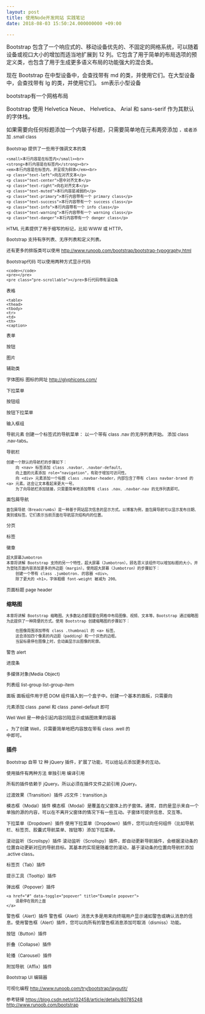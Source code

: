 ```yaml
---
layout: post
title: 使用Node开发网站 实践笔记
date: 2018-08-03 15:50:24.000000000 +09:00

---
```


Bootstrap 包含了一个响应式的、移动设备优先的、不固定的网格系统，可以随着设备或视口大小的增加而适当地扩展到 12 列。它包含了用于简单的布局选项的预定义类，也包含了用于生成更多语义布局的功能强大的混合类。

现在 Bootstrap 在中型设备中，会查找带有 md 的类，并使用它们。在大型设备中，会查找带有 lg 的类，并使用它们。
sm表示小型设备

bootstrap有一个网格布局

Bootstrap 使用 Helvetica Neue、 Helvetica、 Arial 和 sans-serif 作为其默认的字体栈。

如果需要向任何标题添加一个内联子标题，只需要简单地在元素两旁添加 <small>，或者添加 .small class

Bootstrap 提供了一些用于强调文本的类
```
<small>本行内容是在标签内</small><br>
<strong>本行内容是在标签内</strong><br>
<em>本行内容是在标签内，并呈现为斜体</em><br>
<p class="text-left">向左对齐文本</p>
<p class="text-center">居中对齐文本</p>
<p class="text-right">向右对齐文本</p>
<p class="text-muted">本行内容是减弱的</p>
<p class="text-primary">本行内容带有一个 primary class</p>
<p class="text-success">本行内容带有一个 success class</p>
<p class="text-info">本行内容带有一个 info class</p>
<p class="text-warning">本行内容带有一个 warning class</p>
<p class="text-danger">本行内容带有一个 danger class</p>
```
HTML 元素提供了用于缩写的标记，比如 WWW 或 HTTP。

Bootstrap 支持有序列表、无序列表和定义列表。

还有更多的排版类可以使用
http://www.runoob.com/bootstrap/bootstrap-typography.html

Bootstrap代码
可以使用两种方式显示代码
```
<code></code>
<pre></pre>
<pre class="pre-scrollable"></pre>多行代码带有滚动条
```

表格
```
<table>
<thead>
<tbody>
<tr>
<td>
<th>
<caption>
```
表单

按钮

图片

辅助类

字体图标
图标的网址 http://glyphicons.com/

下拉菜单

按钮组

按钮下拉菜单

输入框组

导航元素
创建一个标签式的导航菜单：
    以一个带有 class .nav 的无序列表开始。
    添加 class .nav-tabs。

导航栏
```
创建一个默认的导航栏的步骤如下：
    向 <nav> 标签添加 class .navbar、.navbar-default。
    向上面的元素添加 role="navigation"，有助于增加可访问性。
    向 <div> 元素添加一个标题 class .navbar-header，内部包含了带有 class navbar-brand 的 <a> 元素。这会让文本看起来更大一号。
    为了向导航栏添加链接，只需要简单地添加带有 class .nav、.navbar-nav 的无序列表即可。
```
面包屑导航
```
面包屑导航（Breadcrumbs）是一种基于网站层次信息的显示方式。以博客为例，面包屑导航可以显示发布日期、类别或标签。它们表示当前页面在导航层次结构内的位置。
```

分页

标签

徽章
```
超大屏幕Jumbotron
本章将讲解 Bootstrap 支持的另一个特性，超大屏幕（Jumbotron）。顾名思义该组件可以增加标题的大小，并为登陆页面内容添加更多的外边距（margin）。使用超大屏幕（Jumbotron）的步骤如下：
    创建一个带有 class .jumbotron. 的容器 <div>。
    除了更大的 <h1>，字体粗细 font-weight 被减为 200。
```
页面标题 page header

### 缩略图
```
本章将讲解 Bootstrap 缩略图。大多数站点都需要在网格中布局图像、视频、文本等。Bootstrap 通过缩略图为此提供了一种简便的方式。使用 Bootstrap 创建缩略图的步骤如下：

    在图像周围添加带有 class .thumbnail 的 <a> 标签。
    这会添加四个像素的内边距（padding）和一个灰色的边框。
    当鼠标悬停在图像上时，会动画显示出图像的轮廓。
```
警告 alert

进度条

多媒体对象(Media Object)

列表组
list-group
list-group-item

面板
面板组件用于把 DOM 组件插入到一个盒子中。创建一个基本的面板，只需要向 <div> 元素添加 class .panel 和 class .panel-default 即可

Well
Well 是一种会引起内容凹陷显示或插图效果的容器 <div>。为了创建 Well，只需要简单地把内容放在带有 class .well 的 <div> 中即可。

### 插件
Bootstrap 自带 12 种 jQuery 插件，扩展了功能，可以给站点添加更多的互动。

使用插件有两种方法
单独引用
编译引用

所有的插件依赖于 jQuery。所以必须在插件文件之前引用 jQuery。

过渡效果（Transition）插件
JS文件：transition.js

模态框（Modal）插件
模态框（Modal）是覆盖在父窗体上的子窗体。通常，目的是显示来自一个单独的源的内容，可以在不离开父窗体的情况下有一些互动。子窗体可提供信息、交互等。

下拉菜单（Dropdown）插件
使用下拉菜单（Dropdown）插件，您可以向任何组件（比如导航栏、标签页、胶囊式导航菜单、按钮等）添加下拉菜单。

滚动监听（Scrollspy）插件
滚动监听（Scrollspy）插件，即自动更新导航插件，会根据滚动条的位置自动更新对应的导航目标。其基本的实现是随着您的滚动，基于滚动条的位置向导航栏添加 .active class。

标签页（Tab）插件

提示工具（Tooltip）插件

弹出框（Popover）插件
```
<a href="#" data-toggle="popover" title="Example popover">
    请悬停在我的上面
</a>
```
警告框（Alert）插件
警告框（Alert）消息大多是用来向终端用户显示诸如警告或确认消息的信息。使用警告框（Alert）插件，您可以向所有的警告框消息添加可取消（dismiss）功能。

按钮（Button）插件

折叠（Collapse）插件

轮播（Carousel）插件

附加导航（Affix）插件

Bootstrap UI 编辑器

可视化编程
http://www.runoob.com/try/bootstrap/layoutit/
























参考链接
https://blog.csdn.net/q132458/article/details/80785248
http://www.runoob.com/bootstrap
